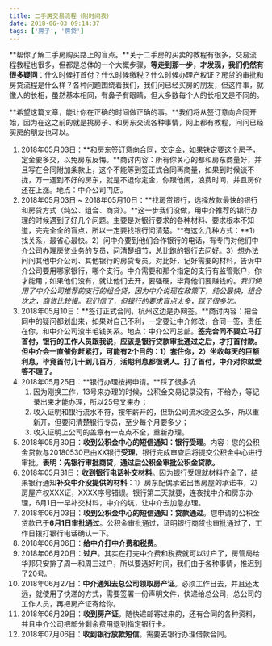 ```yaml
---
title: 二手房交易流程（附时间表）
date: 2018-06-03 09:14:37
tags: ['房子', '房贷']
---
```



**帮你了解二手房购买路上的盲点。**关于二手房的买卖的教程有很多，交易流程教程也很多，但都是总体的一个大概步骤，**等走到那一步，才发现，我们仍然有很多疑问**：什么时候打首付？什么时候缴税？什么时候办理产权证？房贷的审批和房贷流程是什么样？各种问题围绕着我们，我们问已经买房的朋友，但这件事，就像人的长相，虽然基本相同，有鼻子有眼睛，但大多数每个人的长相又是不同的。

**希望这篇文章，能让你在正确的时间做正确的事。**我们将从签订意向合同开始，因为在这之前的就是挑房子、和房东交流各种事情，网上都有教程，问问已经买房的朋友也可以。

<!--more-->

1. 2018年05月03日：**和房东签订意向合同，交定金，如果铁定要这个房子，定金要多交，以免房东反悔。**商讨内容：所有你关心的都和房东商量好，并且写在合同附加条款上，这个不能等到签正式合同再商量，如果到时候谈不拢，万一遇到不好的房东，就是不退你定金，你跟他闹，浪费时间，并且房价还在上涨。地点：中介公司门店。
1. 2018年05月03日 ~ 2018年05月10日：**找房贷银行，选择放款最快的银行和房贷方式（纯公、组合、商贷）。**这一步我们没做，用中介推荐的银行办理的时候遇到了好几个问题。主要是对银行要求的各种材料、要求根本不知道，完完全全的盲点，所以一定要找银行问清楚。**有这么几种方式：**1）找关系，最省心最快。2）问中介要到他们合作银行的电话，有专门对他们中介公司办理房贷业务的专员，问清楚细节，总比跑的银行去问好。3）想办法问问其他中介公司、其他银行的房贷专员。对比好，记好需要的材料，告诉中介公司要用哪家银行，哪个支行。中介需要和那个指定的支行有监管账户，你才能用；如果他们没有，就让他们去开，要强硬，毕竟他们要赚钱的。*我们使用了中介公司推荐的支行的组合贷，因为中介说现在政策下，纯公最快，组合次之，商贷比较慢。我们信了，但银行的要求盲点太多，踩了很多坑。*
1. 2018年05月10日：**签订正式合同，杭州这边是办网签。**商讨内容：把合同中的疑问都划出来，如果对自己不利，一定要让中介修改，合同一签，责任在你，和中介公司没半毛钱关系。地点：中介公司总部。**签完合同不要立马打首付，银行的工作人员跟我说，应该是银行贷款审批通过之后，才打首付款。但中介会一直催你赶紧打，可能有2个目的：1）套住你，2）坐收每天的巨额利息，毕竟首付几十到几百万，活期利息都很诱人。打了首付，中介对你就爱答不理了。**
1. 2018年05月25日：**银行办理按揭申请。**踩了很多坑：
    1. 因为刚换工作，13号来办理的时候，公积金交易记录没有，不给办，等记录出来才能办理，所以25号又来办；
    1. 收入证明和银行流水不符，按年薪开的，但新公司流水没这么多，所以重新开，但要问清楚银行专员，至少每个月要多少；
    1. 收入证明上公司的盖章有一点点不全，重新办理。
1. 2018年05月30日：**收到公积金中心的短信通知：银行受理**。内容：您的公积金贷款与20180530已由XX银行**受理**，银行完成审查后将提交公积金中心进行审批。**表明：先银行审批商贷，通过后公积金审批公积金贷款。**
1. 2018年05月31日：**收到银行电话补交材料**。因为银行受理就材料齐全了，结果银行通知**补交中介没提供的材料**：1）房东配偶承诺出售房屋的承诺书，2）房屋产权XXX证，XXXX序号错误。银行第二天就要，连夜找中介和房东办理，6月1日一早补交材料，中介的坑，让中介去加急办理。
1. 2018年06月03日：**收到公积金中心的短信通知：贷款通过**。您申请的公积金贷款已于**6月1日审批通过**。公积金审批通过，证明银行商贷也审批通过了，工作日拨打银行电话确认一下。
1. 2018年06月06日：**给中介打中介费和税费**。
1. 2018年06月20日：**过户**。其实在打完中介费和税费就可以过户了，房管局给华邦只安排了周一和周三过户，所以要选好时间，我们由于各种事情，推迟到了20号。
1. 2018年06月27日：**中介通知去总公司领取房产证**。必须工作日去，并且还太远，就使用了快递的方式，需要签署一份声明文件，快递给总公司，总公司的工作人员，再把房产证寄给你。
1. 2018年06月29日：**收到房产证**。随快递邮寄过来的，还有合同的各种资料，并且中介公司把部分剩余费用退到指定银行卡。
1. 2018年07月06日：**收到银行放款短信**。需要去银行办理借款合同。




